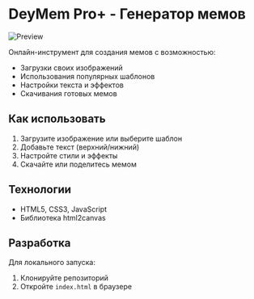 # DeyMem Pro+ - Генератор мемов

![Preview](preview.png)

Онлайн-инструмент для создания мемов с возможностью:
- Загрузки своих изображений
- Использования популярных шаблонов
- Настройки текста и эффектов
- Скачивания готовых мемов

## Как использовать
1. Загрузите изображение или выберите шаблон
2. Добавьте текст (верхний/нижний)
3. Настройте стили и эффекты
4. Скачайте или поделитесь мемом

## Технологии
- HTML5, CSS3, JavaScript
- Библиотека html2canvas

## Разработка
Для локального запуска:
1. Клонируйте репозиторий
2. Откройте `index.html` в браузере

